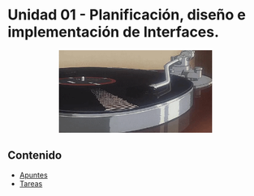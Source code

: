 # Unidad 01 - Planificación, diseño e implementación de Interfaces.

<div align=center>
    <img src="../../extras/vinilo.gif" alt="vinilo" width="60%">
</div>

## Contenido
- [Apuntes](./apuntes/)
- [Tareas](./tareas/)
